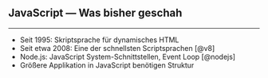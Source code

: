 ## JavaScript — Was bisher geschah

---

- Seit 1995: Skriptsprache für dynamisches HTML
- Seit etwa 2008: Eine der schnellsten Scriptsprachen [@v8]
- Node.js: JavaScript System-Schnittstellen, Event Loop [@nodejs]
- Größere Applikation in JavaScript benötigen Struktur
